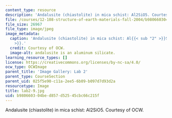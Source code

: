 ```yaml
---
content_type: resource
description: 'Andalusite (chiastolite) in mica schist: Al2SiO5. Courtesy of OCW.'
file: /courses/12-108-structure-of-earth-materials-fall-2004/b980660304bed857d52545cbc66c215f_lab2-9.jpg
file_size: 26967
file_type: image/jpeg
image_metadata:
  caption: 'Andalusite (chiastolite) in mica schist: Al{{< sub "2" >}}SiO{{< sub "5"
    >}}.'
  credit: Courtesy of OCW.
  image-alt: andalusite is an aluminum silicate.
learning_resource_types: []
license: https://creativecommons.org/licenses/by-nc-sa/4.0/
ocw_type: OCWImage
parent_title: 'Image Gallery: Lab 2'
parent_type: CourseSection
parent_uid: 025f5e90-c11a-2ee5-6b09-b097d7d93d2a
resourcetype: Image
title: lab2-9.jpg
uid: b9806603-04be-d857-d525-45cbc66c215f
---
```

Andalusite (chiastolite) in mica schist: Al2SiO5. Courtesy of OCW.